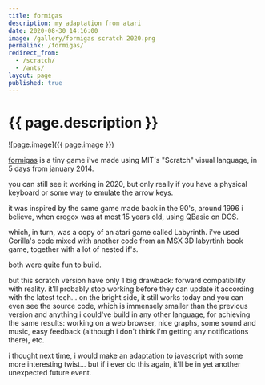 ```yaml
---
title: formigas
description: my adaptation from atari
date: 2020-08-30 14:16:00
image: /gallery/formigas scratch 2020.png
permalink: /formigas/
redirect_from:
  - /scratch/
  - /ants/
layout: page
published: true
---
```


# {{ page.description }}

![page.image]({{ page.image }})

[formigas](https://scratch.mit.edu/projects/17273607/#player) is a tiny game i've made using MIT's "Scratch" visual language, in 5 days from january [2014](/2014).

you can still see it working in 2020, but only really if you have a physical keyboard or some way to emulate the arrow keys.

it was inspired by the same game made back in the 90's, around 1996 i believe, when cregox was at most 15 years old, using QBasic on DOS.

which, in turn, was a copy of an atari game called Labyrinth. i've used Gorilla's code mixed with another code from an MSX 3D labyrtinh book game, together with a lot of nested if's.

both were quite fun to build.

but this scratch version have only 1 big drawback: forward compatibility with reality. it'll probably stop working before they can update it according with the latest tech... on the bright side, it still works today and you can even see the source code, which is immensely smaller than the previous version and anything i could've build in any other language, for achieving the same results: working on a web browser, nice graphs, some sound and music, easy feedback (although i don't think i'm getting any notifications there), etc.

i thought next time, i would make an adaptation to javascript with some more interesting twist... but if i ever do this again, it'll be in yet another unexpected future event.
